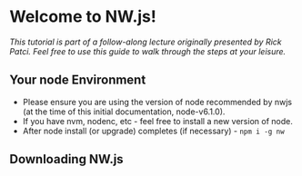 # Welcome to NW.js!

_This tutorial is part of a follow-along lecture originally presented by Rick Patci. Feel free to use this guide to walk through the steps at your leisure._

## Your node Environment
- Please ensure you are using the version of node recommended by nwjs (at the time of this initial documentation, node-v6.1.0).  
- If you have nvm, nodenc, etc - feel free to install a new version of node.
- After node install (or upgrade) completes (if necessary) - `npm i -g nw`

## Downloading NW.js

